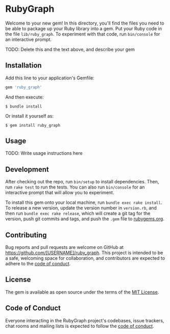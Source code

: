 # RubyGraph

Welcome to your new gem! In this directory, you'll find the files you need to be able to package up your Ruby library into a gem. Put your Ruby code in the file `lib/ruby_graph`. To experiment with that code, run `bin/console` for an interactive prompt.

TODO: Delete this and the text above, and describe your gem

## Installation

Add this line to your application's Gemfile:

```ruby
gem 'ruby_graph'
```

And then execute:

    $ bundle install

Or install it yourself as:

    $ gem install ruby_graph

## Usage

TODO: Write usage instructions here

## Development

After checking out the repo, run `bin/setup` to install dependencies. Then, run `rake test` to run the tests. You can also run `bin/console` for an interactive prompt that will allow you to experiment.

To install this gem onto your local machine, run `bundle exec rake install`. To release a new version, update the version number in `version.rb`, and then run `bundle exec rake release`, which will create a git tag for the version, push git commits and tags, and push the `.gem` file to [rubygems.org](https://rubygems.org).

## Contributing

Bug reports and pull requests are welcome on GitHub at https://github.com/[USERNAME]/ruby_graph. This project is intended to be a safe, welcoming space for collaboration, and contributors are expected to adhere to the [code of conduct](https://github.com/[USERNAME]/ruby_graph/blob/master/CODE_OF_CONDUCT.md).


## License

The gem is available as open source under the terms of the [MIT License](https://opensource.org/licenses/MIT).

## Code of Conduct

Everyone interacting in the RubyGraph project's codebases, issue trackers, chat rooms and mailing lists is expected to follow the [code of conduct](https://github.com/[USERNAME]/ruby_graph/blob/master/CODE_OF_CONDUCT.md).
